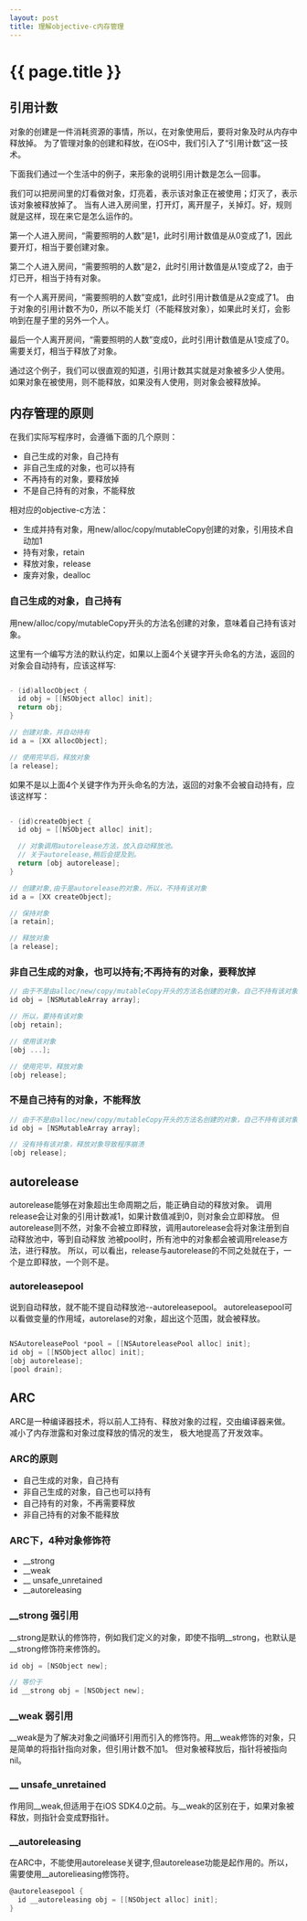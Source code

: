 ```yaml
---
layout: post
title: 理解objective-c内存管理
---
```


{{ page.title }}
================

## 引用计数

对象的创建是一件消耗资源的事情，所以，在对象使用后，要将对象及时从内存中释放掉。
为了管理对象的创建和释放，在iOS中，我们引入了“引用计数”这一技术。

下面我们通过一个生活中的例子，来形象的说明引用计数是怎么一回事。

我们可以把房间里的灯看做对象，灯亮着，表示该对象正在被使用；灯灭了，表示该对象被释放掉了。
当有人进入房间里，打开灯，离开屋子，关掉灯。好，规则就是这样，现在来它是怎么运作的。

第一个人进入房间，“需要照明的人数”是1，此时引用计数值是从0变成了1，因此要开灯，相当于要创建对象。

第二个人进入房间，“需要照明的人数”是2，此时引用计数值是从1变成了2，由于灯已开，相当于持有对象。

有一个人离开房间，“需要照明的人数”变成1，此时引用计数值是从2变成了1。
由于对象的引用计数不为0，所以不能关灯（不能释放对象），如果此时关灯，会影响到在屋子里的另外一个人。

最后一个人离开房间，“需要照明的人数”变成0，此时引用计数值是从1变成了0。需要关灯，相当于释放了对象。

通过这个例子，我们可以很直观的知道，引用计数其实就是对象被多少人使用。
如果对象在被使用，则不能释放，如果没有人使用，则对象会被释放掉。

## 内存管理的原则

在我们实际写程序时，会遵循下面的几个原则：

- 自己生成的对象，自己持有
- 非自己生成的对象，也可以持有
- 不再持有的对象，要释放掉
- 不是自己持有的对象，不能释放

相对应的objective-c方法：

- 生成并持有对象，用new/alloc/copy/mutableCopy创建的对象，引用技术自动加1
- 持有对象，retain
- 释放对象，release
- 废弃对象，dealloc

### 自己生成的对象，自己持有

用new/alloc/copy/mutableCopy开头的方法名创建的对象，意味着自己持有该对象。

这里有一个编写方法的默认约定，如果以上面4个关键字开头命名的方法，返回的对象会自动持有，应该这样写:

``` objective-c

- (id)allocObject {
  id obj = [[NSObject alloc] init];
  return obj;
}

// 创建对象，并自动持有
id a = [XX allocObject];

// 使用完毕后，释放对象
[a release];

```

如果不是以上面4个关键字作为开头命名的方法，返回的对象不会被自动持有，应该这样写：

``` objective-c

- (id)createObject {
  id obj = [[NSObject alloc] init];

  // 对象调用autorelease方法，放入自动释放池。
  // 关于autorelease,稍后会提及到。
  return [obj autorelease];
}

// 创建对象,由于是autorelease的对象，所以，不持有该对象
id a = [XX createObject];

// 保持对象
[a retain];

// 释放对象
[a release];

```

### 非自己生成的对象，也可以持有;不再持有的对象，要释放掉

``` objective-c
// 由于不是由alloc/new/copy/mutableCopy开头的方法名创建的对象，自己不持有该对象
id obj = [NSMutableArray array];

// 所以，要持有该对象
[obj retain];

// 使用该对象
[obj ...];

// 使用完毕，释放对象
[obj release];
```

### 不是自己持有的对象，不能释放

``` objective-c
// 由于不是由alloc/new/copy/mutableCopy开头的方法名创建的对象，自己不持有该对象
id obj = [NSMutableArray array];

// 没有持有该对象，释放对象导致程序崩溃
[obj release];  
```

## autorelease

autorelease能够在对象超出生命周期之后，能正确自动的释放对象。
调用release会让对象的引用计数减1，如果计数值减到0，则对象会立即释放。
但autorelease则不然，对象不会被立即释放，调用autorelease会将对象注册到自动释放池中，等到自动释放
池被pool时，所有池中的对象都会被调用release方法，进行释放。
所以，可以看出，release与autorelease的不同之处就在于，一个是立即释放，一个则不是。

### autoreleasepool

说到自动释放，就不能不提自动释放池--autoreleasepool。
autoreleasepool可以看做变量的作用域，autorelase的对象，超出这个范围，就会被释放。

``` objective-c

NSAutoreleasePool *pool = [[NSAutoreleasePool alloc] init];
id obj = [[NSObject alloc] init];
[obj autorelease];
[pool drain];

```

## ARC

ARC是一种编译器技术，将以前人工持有、释放对象的过程，交由编译器来做。减小了内存泄露和对象过度释放的情况的发生，
极大地提高了开发效率。


### ARC的原则

- 自己生成的对象，自己持有
- 非自己生成的对象，自己也可以持有
- 自己持有的对象，不再需要释放
- 非自己持有的对象不能释放


### ARC下，4种对象修饰符

- __strong
- __weak
- __ unsafe_unretained
- __autoreleasing

### __strong 强引用

__strong是默认的修饰符，例如我们定义的对象，即使不指明__strong，也默认是__strong修饰符来修饰的。

```objective-c
id obj = [NSObject new];

// 等价于
id __strong obj = [NSObject new];

```

### __weak 弱引用

__weak是为了解决对象之间循环引用而引入的修饰符。用__weak修饰的对象，只是简单的将指针指向对象，但引用计数不加1。
但对象被释放后，指针将被指向nil。

### __ unsafe_unretained

作用同__weak,但适用于在iOS SDK4.0之前。与__weak的区别在于，如果对象被释放，则指针会变成野指针。

### __autoreleasing

在ARC中，不能使用autorelease关键字,但autorelease功能是起作用的。所以，需要使用__autorelieasing修饰符。

``` objective-c
@autoreleasepool {
  id __autoreleasing obj = [[NSObject alloc] init];
}

```
